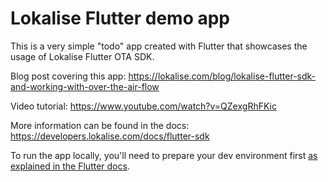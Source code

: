 # Lokalise Flutter demo app

This is a very simple "todo" app created with Flutter that showcases the usage of Lokalise Flutter OTA SDK.

Blog post covering this app: https://lokalise.com/blog/lokalise-flutter-sdk-and-working-with-over-the-air-flow

Video tutorial: https://www.youtube.com/watch?v=QZexgRhFKic

More information can be found in the docs: https://developers.lokalise.com/docs/flutter-sdk

To run the app locally, you'll need to prepare your dev environment first [as explained in the Flutter docs](https://docs.flutter.dev/get-started/install).
